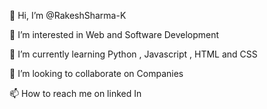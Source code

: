 👋 Hi, I’m @RakeshSharma-K

👀 I’m interested in Web and Software Development

🌱 I’m currently learning Python , Javascript , HTML and CSS

💞️ I’m looking to collaborate on Companies

📫 How to reach me on linked In
